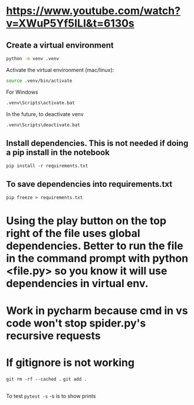 # https://www.youtube.com/watch?v=XWuP5Yf5ILI&t=6130s
## Create a virtual environment

```bash
python -m venv .venv
```

Activate the virtual environment (mac/linux):

```bash
source .venv/bin/activate
```

For Windows
```bash
.venv\Scripts\activate.bat  
```

In the future, to deactivate venv
```bash
.venv\Scripts\deactivate.bat 
```

## Install dependencies. This is not needed if doing a pip install in the notebook
`pip install -r requirements.txt`

## To save dependencies into requirements.txt
`pip freeze > requirements.txt`

# Using the play button on the top right of the file uses global dependencies. Better to run the file in the command prompt with python <file.py> so you know it will use dependencies in virtual env.

# Work in pycharm because cmd in vs code won't stop spider.py's recursive requests


# If gitignore is not working
  `git rm -rf --cached .`
  `git add .`

##
To test
`pytest -s`
-s is to show prints